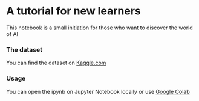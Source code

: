 # A tutorial for new learners

This notebook is a small initiation for those who want to discover the world of AI

### The dataset

You can find the dataset on [Kaggle.com](https://www.kaggle.com/uciml/glass)

### Usage

You can open the ipynb on Jupyter Notebook locally or use [Google Colab](https://colab.research.google.com/)